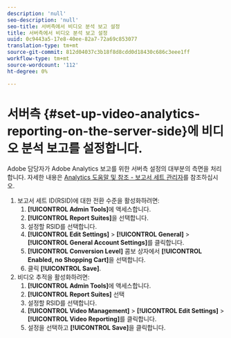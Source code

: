 ```yaml
---
description: 'null'
seo-description: 'null'
seo-title: 서버측에서 비디오 분석 보고 설정
title: 서버측에서 비디오 분석 보고 설정
uuid: 0c9443a5-17e8-40ee-82a7-72a69c853077
translation-type: tm+mt
source-git-commit: 812d04037c3b18f8d8cdd0d18430c686c3eee1ff
workflow-type: tm+mt
source-wordcount: '112'
ht-degree: 0%

---
```



# 서버측 {#set-up-video-analytics-reporting-on-the-server-side}에 비디오 분석 보고를 설정합니다.

Adobe 담당자가 Adobe Analytics 보고를 위한 서버측 설정의 대부분의 측면을 처리합니다. 자세한 내용은 [Analytics 도움말 및 참조 - 보고서 세트 관리자](https://microsite.omniture.com/t2/help/en_US/reference/#Report_Suite_Manager)를 참조하십시오.
1. 보고서 세트 ID(RSID)에 대한 전환 수준을 활성화하려면:
   1. **[!UICONTROL Admin Tools]**&#x200B;에 액세스합니다.
   1. **[!UICONTROL Report Suites]**&#x200B;을 선택합니다.
   1. 설정할 RSID를 선택합니다.
   1. **[!UICONTROL Edit Settings]** > **[!UICONTROL General]** > **[!UICONTROL General Account Settings]**&#x200B;를 클릭합니다.
   1. **[!UICONTROL Conversion Level]** 콤보 상자에서 **[!UICONTROL Enabled, no Shopping Cart]**&#x200B;을 선택합니다.
   1. 클릭 **[!UICONTROL Save]**.
1. 비디오 추적을 활성화하려면:
   1. **[!UICONTROL Admin Tools]**&#x200B;에 액세스합니다.
   1. **[!UICONTROL Report Suites]** 선택
   1. 설정할 RSID를 선택합니다.
   1. **[!UICONTROL Video Management]** > **[!UICONTROL Edit Settings]** > **[!UICONTROL Video Reporting]**&#x200B;를 클릭합니다.
   1. 설정을 선택하고 **[!UICONTROL Save]**&#x200B;을 클릭합니다.
